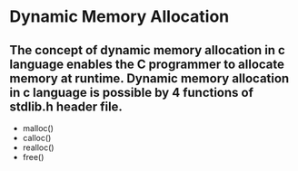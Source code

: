 # Dynamic Memory Allocation #

## The concept of dynamic memory allocation in c language enables the C programmer to allocate memory at runtime. Dynamic memory allocation in c language is possible by 4 functions of stdlib.h header file. ##

* malloc()
* calloc()
* realloc()
* free()